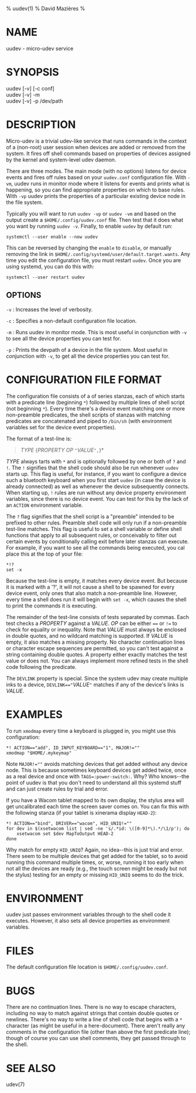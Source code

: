 % uudev(1)
% David Mazières
%

# NAME

uudev - micro-udev service

# SYNOPSIS

uudev [-v] [-c conf] \
uudev [-v] -m \
uudev [-v] -p /dev/path

# DESCRIPTION

Micro-udev is a trivial udev-like service that runs commands in the
context of a (non-root) user session when devices are added or removed
from the system.  It fires off shell commands based on properties of
devices assigned by the kernel and system-level udev daemon.

There are three modes.  The main mode (with no options) listens for
device events and fires off rules based on your `uudev.conf`
configuration file.  With `-vm`, uudev runs in monitor mode where it
listens for events and prints what is happening, so you can find
appropriate properties on which to base rules.  With `-vp` uudev
prints the properties of a particular existing device node in the file
system.

Typically you will want to run `uudev -vp` or `uudev -vm` and based on
the output create a `$HOME/.config/uudev.conf` file.  Then test that
it does what you want by running `uudev -v`.  Finally, to enable
`uudev` by default run:

	systemctl --user enable --now uudev

This can be reversed by changing the `enable` to `disable`, or
manually removing the link in
`$HOME/.config/systemd/user/default.target.wants`.  Any time you edit
the configuration file, you must restart `uudev`.  Once you are using
systemd, you can do this with:

	systemctl --user restart uudev

## OPTIONS

`-v`
:	Increases the level of verbosity.

`-c`
:	Specifies a non-default configuration file location.

`-m`
:	Runs uudev in monitor mode.  This is most useful in conjunction
with `-v` to see all the device properties you can test for.

`-p`
:	Prints the devpath of a device in the file system.  Most useful in
conjunction with `-v`, to get all the device properties you can test
for.

# CONFIGURATION FILE FORMAT

The configuration file consists of a of series stanzas, each of which
starts with a predicate line (beginning `*`) followed by multiple
lines of shell script (not beginning `*`).  Every time there's a
device event matching one or more non-preamble predicates, the shell
scripts of stanzas with matching predicates are concatenated and piped
to `/bin/sh` (with environment variables set for the device event
properties).

The format of a test-line is:

> _TYPE_ {_PROPERTY_ _OP_ `"`_VALUE_`",`}*

_TYPE_ always tarts with `*` and is optionally followed by one or both
of `?` and `!`.  The `!` signifies that the shell code should also be
run whenever `uudev` starts up.  This flag is useful, for instance, if
you want to configure a device such a bluetooth keyboard when you
first start `uudev` (in case the device is already connected) as well
as whenever the device subsequently connects.  When starting up, `!`
rules are run without any device property environment variables, since
there is no device event.  You can test for this by the lack of an
`ACTION` environment variable.

The `?` flag signifies that the shell script is a "preamble" intended
to be prefixed to other rules.  Preamble shell code will only run if a
non-preamble test-line matches.  This flag is useful to set a shell
variable or define shell functions that apply to all subsequent rules,
or conceivably to filter out certain events by conditionally calling
exit before later stanzas can execute.  For example, if you want to
see all the commands being executed, you cal place this at the top of
your file:

    *!?
    set -x

Because the test-line is empty, it matches every device event.  But
because it is marked with a '?', it will not cause a shell to be
spawned for every device event, only ones that also match a
non-preamble line.  However, every time a shell does run it will begin
with `set -x`, which causes the shell to print the commands it is
executing.

The remainder of the test-line consists of tests separated by commas.
Each test checks a _PROPERTY_ against a _VALUE_.  _OP_ can be either
`==` or `!=` to check for equality or inequality.  Note that _VALUE_
must always be enclosed in double quotes, and no wildcard matching is
supported.  If _VALUE_ is empty, it also matches a missing property.
No character continuation lines or character escape sequences are
permitted, so you can't test against a string containing double
quotes.  A property either exactly matches the test value or does not.
You can always implement more refined tests in the shell code
following the predicate.

The `DEVLINK` property is special.  Since the system udev may create
multiple inks to a device, `DEVLINK=="`_VALUE_`"` matches if any of
the device's links is _VALUE_.

# EXAMPLES

To run `xmodmap` every time a keyboard is plugged in, you might use
this configuration:

	*! ACTION=="add", ID_INPUT_KEYBOARD=="1", MAJOR!=""
	xmodmap "$HOME/.mykeymap"

Note `MAJOR!=""` avoids matching devices that get added without any
device node.  This is because sometimes keyboard devices get added
twice, once as a real device and once with `TAGS=:power-switch:`.
Why?  Who knows--the point of uudev is that you don't need to
understand all this systemd stuff and can just create rules by trial
and error.

If you have a Wacom tablet mapped to its own display, the stylus area
will get uncalibrated each time the screen saver comes on.  You can
fix this with the following stanza (if your tablet is xinerama display
`HEAD-2`):

	*! ACTION=="bind", DRIVER=="wacom", HID_UNIQ!=""
	for dev in $(xsetwacom list | sed -ne 's/.*id: \([0-9]*\).*/\1/p'); do
	    xsetwacom set $dev MapToOutput HEAD-2
	done

Why match for empty `HID_UNIQ`?  Again, no idea--this is just trial
and error.  There seem to be multiple devices that get added for the
tablet, so to avoid running this command multiple times, or, worse,
running it too early when not all the devices are ready (e.g., the
touch screen might be ready but not the stylus) testing for an empty
or missing `HID_UNIQ` seems to do the trick.

# ENVIRONMENT

uudev just passes environment variables through to the shell code it
executes.  However, it also sets all device properties as environment
variables.

# FILES

The default configuration file location is `$HOME/.config/uudev.conf`.

# BUGS

There are no continuation lines.  There is no way to escape
characters, including no way to match against strings that contain
double quotes or newlines.  There's no way to write a line of shell
code that begins with a `*` character (as might be useful in a
here-document).  There aren't really any comments in the configuration
file (other than above the first predicate line); though of course you
can use shell comments, they get passed through to the shell.

# SEE ALSO

udev(7)
